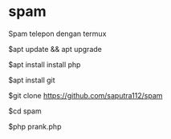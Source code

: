 # spam
Spam telepon dengan termux


$apt update && apt upgrade

$apt install install php

$apt install git

$git clone https://github.com/saputra112/spam

$cd spam

$php prank.php
